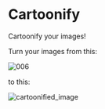 # Cartoonify
Cartoonify your images!

Turn your images from this:

![006](https://user-images.githubusercontent.com/64155771/173178881-fdf9466f-7c05-4620-bcd8-69d31e63b16f.jpg)

to this:

![cartoonified_image](https://user-images.githubusercontent.com/64155771/173178896-9beb0153-2857-42e8-89a9-5fa5dcbf97e2.jpg)
